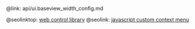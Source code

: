@link: api/ui.baseview_width_config.md

@seolinktop: [web control library](https://webix.com)
@seolink: [javascript custom context menu](https://webix.com/widget/contextmenu/)